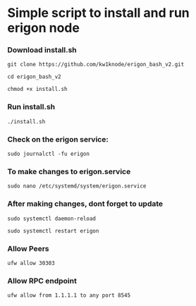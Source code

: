 Simple script to install and run erigon node
========================================================
### **Download install.sh** ###
`git clone https://github.com/kw1knode/erigon_bash_v2.git`

`cd erigon_bash_v2`

`chmod +x install.sh`

### **Run install.sh** ###
`./install.sh`

### **Check on the erigon service:** ###
`sudo journalctl -fu erigon`


### **To make changes to erigon.service** ###

`sudo nano /etc/systemd/system/erigon.service`


### **After making changes, dont forget to update** ###

`sudo systemctl daemon-reload`

`sudo systemctl restart erigon`


### **Allow Peers** ###
```ufw allow 30303```

### **Allow RPC endpoint** ###
```ufw allow from 1.1.1.1 to any port 8545```








